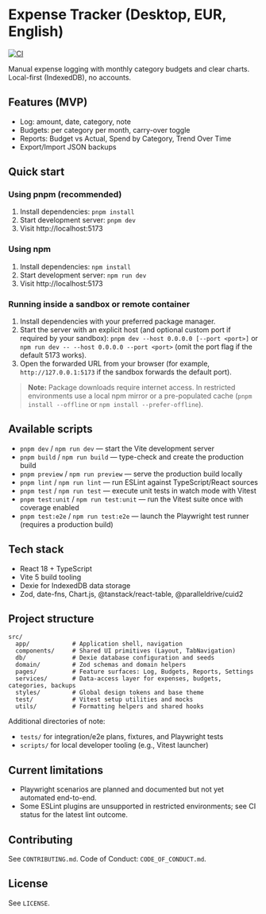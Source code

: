 # Expense Tracker (Desktop, EUR, English)

[![CI][ci-badge]][ci-workflow]

Manual expense logging with monthly category budgets and clear charts. Local-first (IndexedDB), no accounts.

## Features (MVP)
- Log: amount, date, category, note
- Budgets: per category per month, carry-over toggle
- Reports: Budget vs Actual, Spend by Category, Trend Over Time
- Export/Import JSON backups

## Quick start

### Using pnpm (recommended)
1. Install dependencies: `pnpm install`
2. Start development server: `pnpm dev`
3. Visit http://localhost:5173

### Using npm
1. Install dependencies: `npm install`
2. Start development server: `npm run dev`
3. Visit http://localhost:5173

### Running inside a sandbox or remote container
1. Install dependencies with your preferred package manager.
2. Start the server with an explicit host (and optional custom port if required by your sandbox): `pnpm dev --host 0.0.0.0 [--port <port>]` or `npm run dev -- --host 0.0.0.0 --port <port>` (omit the port flag if the default 5173 works).
3. Open the forwarded URL from your browser (for example, `http://127.0.0.1:5173` if the sandbox forwards the default port).

> **Note:** Package downloads require internet access. In restricted environments use a local npm mirror or a pre-populated cache (`pnpm install --offline` or `npm install --prefer-offline`).

## Available scripts
- `pnpm dev` / `npm run dev` — start the Vite development server
- `pnpm build` / `npm run build` — type-check and create the production build
- `pnpm preview` / `npm run preview` — serve the production build locally
- `pnpm lint` / `npm run lint` — run ESLint against TypeScript/React sources
- `pnpm test` / `npm run test` — execute unit tests in watch mode with Vitest
- `pnpm test:unit` / `npm run test:unit` — run the Vitest suite once with coverage enabled
- `pnpm test:e2e` / `npm run test:e2e` — launch the Playwright test runner (requires a production build)

## Tech stack
- React 18 + TypeScript
- Vite 5 build tooling
- Dexie for IndexedDB data storage
- Zod, date-fns, Chart.js, @tanstack/react-table, @paralleldrive/cuid2

## Project structure
```
src/
  app/            # Application shell, navigation
  components/     # Shared UI primitives (Layout, TabNavigation)
  db/             # Dexie database configuration and seeds
  domain/         # Zod schemas and domain helpers
  pages/          # Feature surfaces: Log, Budgets, Reports, Settings
  services/       # Data-access layer for expenses, budgets, categories, backups
  styles/         # Global design tokens and base theme
  test/           # Vitest setup utilities and mocks
  utils/          # Formatting helpers and shared hooks
```

Additional directories of note:
- `tests/` for integration/e2e plans, fixtures, and Playwright tests
- `scripts/` for local developer tooling (e.g., Vitest launcher)

## Current limitations
- Playwright scenarios are planned and documented but not yet automated end-to-end.
- Some ESLint plugins are unsupported in restricted environments; see CI status for the latest lint outcome.

## Contributing
See `CONTRIBUTING.md`. Code of Conduct: `CODE_OF_CONDUCT.md`.

## License
See `LICENSE`.

[ci-badge]: https://github.com/your-org/simple-ledger/actions/workflows/ci.yml/badge.svg
[ci-workflow]: https://github.com/your-org/simple-ledger/actions/workflows/ci.yml
